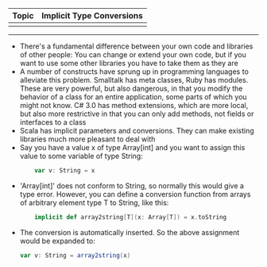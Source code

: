 | Topic | Implicit Type Conversions |
| :--- | :--- |
|  |  |

---

*	There's a fundamental difference between your own code and libraries of other people: You can change or extend your own code, but if you want to use some other libraries you have to take them as they are
*	A number of constructs have sprung up in programming languages to alleviate this problem. Smalltalk has meta classes, Ruby has modules. These are very powerful, but also dangerous, in that you modify the behavior of a class for an entire application, some parts of which you might not know. C# 3.0 has method extensions, which are more local, but also more restrictive in that you can only add methods, not fields or interfaces to a class
*	Scala has implicit parameters and conversions. They can make existing libraries much more pleasant to deal with
*	Say you have a value x of type Array[int] and you want to assign this value to some variable of type String:	
	```scala
		var v: String = x
	```
*	'Array[int]' does not conform to String, so normally this would give a type error. However, you can define a conversion function from arrays of arbitrary element type T to String, like this:
	```scala
		implicit def array2string[T](x: Array[T]) = x.toString
	```
*	The conversion is automatically inserted. So the above assignment would be expanded to:
	```scala
	var v: String = array2string(x)
	```
